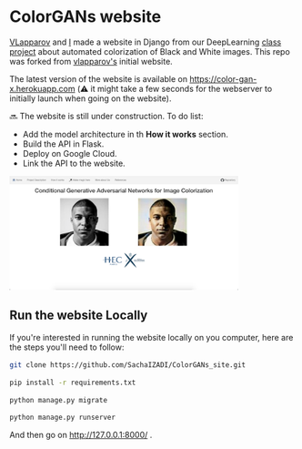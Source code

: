 # ColorGANs website 


[VLapparov](https://github.com/vlapparov) and [I](https://github.com/SachaIZADI) made a website in Django from our DeepLearning [class project](https://github.com/SachaIZADI/Colorful-World) about automated colorization of Black and White images.
This repo was forked from [vlapparov's](https://github.com/vlapparov/ColorGANs_site) initial website.

The latest version of the website is available on <href> https://color-gan-x.herokuapp.com <href/> (:warning: it might take a few seconds for the webserver to initially launch when going on the website).


:soon: The website is still under construction. To do list: 
* Add the model architecture in th **How it works** section.
* Build the API in Flask.
* Deploy on Google Cloud.
* Link the API to the website.


<img src = "media/home_page.png" height="200">




## Run the website Locally

If you're interested in running the website locally on you computer, here are the steps you'll need to follow:

```bash
git clone https://github.com/SachaIZADI/ColorGANs_site.git
```

```bash
pip install -r requirements.txt
```

```bash
python manage.py migrate
```

```bash
python manage.py runserver
```

And then go on <href> http://127.0.0.1:8000/ <href/>.

